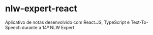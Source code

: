 # nlw-expert-react
Aplicativo de notas desenvolvido com React.JS, TypeScript e Text-To-Speech durante a 14ª NLW Expert 
